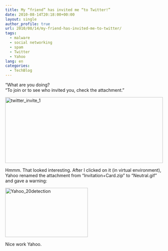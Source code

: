 ```yaml
---
title: My “friend” has invited me “to Twitter!”
date: 2010-08-14T20:18:00+00:00
layout: single
author_profile: true
url: 2010/08/14/my-friend-has-invited-me-to-twitter/
tags:
  - malware
  - social networking
  - spam
  - Twitter
  - Yahoo
lang: en
categories: 
  - TechBlog
---
```

“What are you doing?  
“To join or to see who invited you, check the attachment.” 

[<img title="twitter_invite_1" border="0" alt="twitter_invite_1" src="http://lh5.ggpht.com/_vaUVXcmC3OI/TGbzDSPdj0I/AAAAAAAACU4/ZIHCuqADNuk/twitter_invite_1_thumb%5B3%5D.png?imgmax=800" width="504" height="210" />](http://lh6.ggpht.com/_vaUVXcmC3OI/TGbzApz50BI/AAAAAAAACU0/mzvnH3kk3F8/s1600-h/twitter_invite_1%5B5%5D.png) 

Hmmm. That looked interesting. After I clicked on it (in virtual environment), Yahoo renamed the attachment from “Invitation+Card.zip” to “Neutral.gif” and gave a warning:

[<img title="Yahoo_20detection" border="0" alt="Yahoo_20detection" src="http://lh5.ggpht.com/_vaUVXcmC3OI/TGbzIYgN7zI/AAAAAAAACVA/xpZ8DtCXdko/Yahoo_20detection_thumb%5B1%5D.png?imgmax=800" width="264" height="157" />](http://lh6.ggpht.com/_vaUVXcmC3OI/TGbzF2KYb7I/AAAAAAAACU8/-J9gKWlz5oA/s1600-h/Yahoo_20detection%5B3%5D.png) 

Nice work Yahoo.